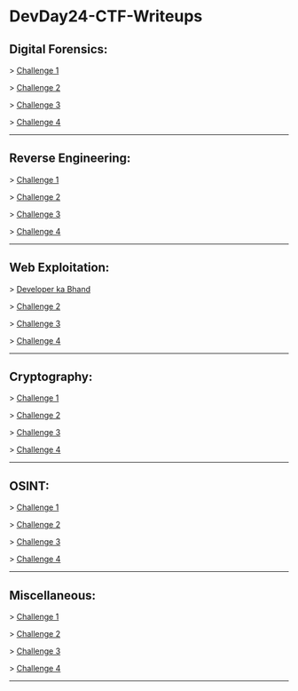 # DevDay24-CTF-Writeups

## Digital Forensics:
\> [Challenge 1](link)

\> [Challenge 2](link)

\> [Challenge 3](link)

\> [Challenge 4](link)

---------------------------------------------
## Reverse Engineering:
\> [Challenge 1](link)

\> [Challenge 2](link)

\> [Challenge 3](link)

\> [Challenge 4](link)

---------------------------------------------
## Web Exploitation:
\> [Developer ka Bhand](https://github.com/0xZainRaza/DevDay24-CTF-Writeups/blob/main/Web%20Expliotation/Developer%20ka%20Bhand/files/Developer%20ka%20Bhand.md)

\> [Challenge 2](link)

\> [Challenge 3](link)

\> [Challenge 4](link)

---------------------------------------------
## Cryptography:
\> [Challenge 1](link)

\> [Challenge 2](link)

\> [Challenge 3](link)

\> [Challenge 4](link)

---------------------------------------------

## OSINT:
\> [Challenge 1](link)

\> [Challenge 2](link)

\> [Challenge 3](link)

\> [Challenge 4](link)

---------------------------------------------

## Miscellaneous:
\> [Challenge 1](link)

\> [Challenge 2](link)

\> [Challenge 3](link)

\> [Challenge 4](link)

---------------------------------------------


